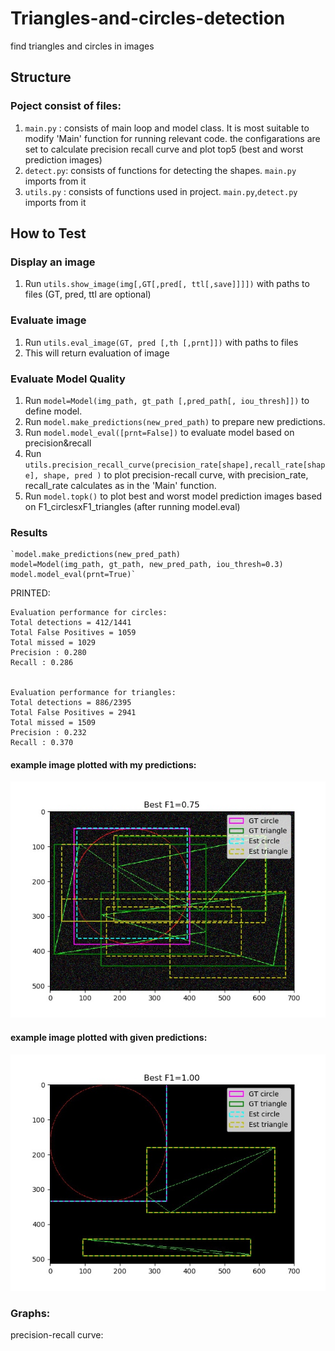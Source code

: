 # Triangles-and-circles-detection
find triangles and circles in images

## Structure
### Poject consist of files:
1. `main.py` : consists of main loop and model class. It is most suitable to modify 'Main' function for running relevant code. the configarations are set to calculate 
  precision recall curve and plot top5 (best and worst prediction images)
2. `detect.py`: consists of functions for detecting the shapes. `main.py` imports from it
3. `utils.py` : consists of functions used in project.  `main.py`,`detect.py` imports from it 

## How to Test

### Display an image
1. Run `utils.show_image(img[,GT[,pred[, ttl[,save]]]])` with paths to files (GT, pred, ttl are optional)
### Evaluate image
1. Run `utils.eval_image(GT, pred [,th [,prnt]])` with paths to files 
2. This will return evaluation of image 
### Evaluate Model Quality
1. Run `model=Model(img_path, gt_path [,pred_path[, iou_thresh]])` to define model.
2. Run `model.make_predictions(new_pred_path)` to prepare new predictions.
3. Run `model.model_eval([prnt=False])` to evaluate model based on precision&recall
4. Run `utils.precision_recall_curve(precision_rate[shape],recall_rate[shape], shape, pred )` to plot precision-recall curve, with precision_rate, recall_rate  calculates as in the 'Main' function.
5. Run `model.topk()` to plot best and worst model prediction images based on F1_circlesxF1_triangles  (after running model.eval) 

### Results 
    `model.make_predictions(new_pred_path)
    model=Model(img_path, gt_path, new_pred_path, iou_thresh=0.3)
    model.model_eval(prnt=True)`
    
 PRINTED:
 
    Evaluation performance for circles:
    Total detections = 412/1441
    Total False Positives = 1059
    Total missed = 1029
    Precision : 0.280
    Recall : 0.286 


    Evaluation performance for triangles:
    Total detections = 886/2395
    Total False Positives = 2941
    Total missed = 1509
    Precision : 0.232
    Recall : 0.370 
#### example image plotted with my predictions:

![result image](https://github.com/Mayamayb/Triangles-and-circles-detection/blob/master/predictions_Best%20F1%3D0.75_075d44c6-49c1-48ab-a77c-0db3fdb80973.jpg?raw=true)

#### example image plotted with given predictions:
![result image](https://github.com/Mayamayb/Triangles-and-circles-detection/blob/master/predictions_Best%20F1%3D1.00_1214f4de-8399-48ea-a2f6-6e31843bc3da.jpg?raw=true)

### Graphs:
 precision-recall curve:
 



